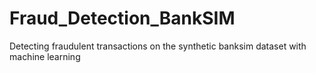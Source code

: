 # Fraud_Detection_BankSIM
Detecting fraudulent transactions on the synthetic banksim dataset with machine learning
